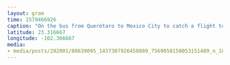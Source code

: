 ```yaml
---
layout: gram
time: 1579466926
caption: "On the bus from Querétaro to Mexico City to catch a flight to Huatulco and then a taxi to Mazunte where we'll be beaching it up for the next week. ✌🏼🌞"
latitude: 23.316667
longitude: -102.366667
media:
- media/posts/202001/80639095_1437307926450809_7569058158053151489_n_18095753197121123.jpg
---
```

